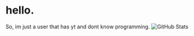 # hello.

So, im just a user that has yt and dont know programming.
![GitHub Stats](https://github-readme-stats.vercel.app/api?username=Maxi2022gt&bg_color=0,ff1100,750a02&text_color=0a0a0a&title_color=0a0a0a&border_color=360500)


